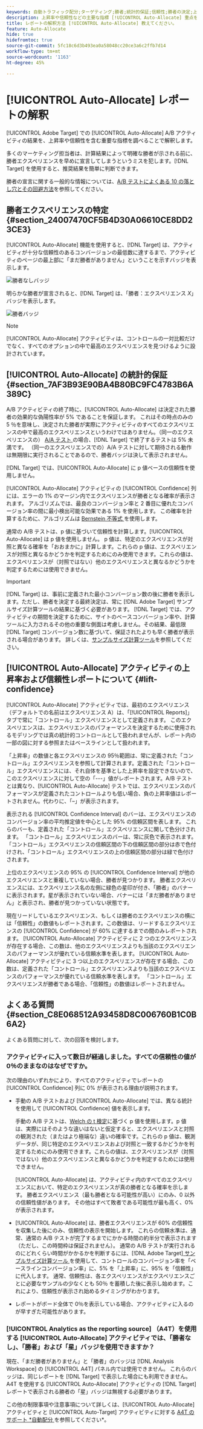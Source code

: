 ```yaml
---
keywords: 自動トラフィック配分;ターゲティング;勝者;統計的保証;信頼性;勝者の決定;上昇率;信頼性;デフォルト;デフォルトエクスペリエンス;自動配分;自動配分
description: 上昇率や信頼性などの主要な指標 [!UICONTROL Auto-Allocate] 重点を置いて、A/B アクティビティの結果を解釈する方法を説明します。
title: レポートの解釈方法 [!UICONTROL Auto-Allocate] 教えてください。
feature: Auto-Allocate
hide: true
hidefromtoc: true
source-git-commit: 5fc18c6d3b493ea0a58048cc20ce3a6c2ffb7d14
workflow-type: tm+mt
source-wordcount: '1163'
ht-degree: 45%

---
```


# [!UICONTROL Auto-Allocate] レポートの解釈

[!UICONTROL Adobe Target] での [!UICONTROL Auto-Allocate] A/B アクティビティの結果を、上昇率や信頼性を含む重要な指標を調べることで解釈します。

多くのマーケティング担当者は、計算結果によって明確な勝者が示される前に、勝者エクスペリエンスを早めに宣言してしまうというミスを犯します。[!DNL Target] を使用すると、推奨結果を簡単に判断できます。

勝者の宣言に関する一般的な情報については、[A/B テストによくある 10 の落とし穴とその回避方法](/help/main/c-activities/t-test-ab/common-ab-testing-pitfalls.md)を参照してください。

## 勝者エクスペリエンスの特定 {#section_24007470CF5B4D30A06610CE8DD23CE3}

[!UICONTROL Auto-Allocate] 機能を使用すると、[!DNL Target] は、アクティビティが十分な信頼性のあるコンバージョンの最低数に達するまで、アクティビティのページの最上部に「まだ勝者がありません」ということを示すバッジを表示します。

![勝者なしバッジ](/help/main/c-activities/automated-traffic-allocation/assets/no-winner-new.png)

明らかな勝者が宣言されると、[!DNL Target] は、「勝者：エクスペリエンス *X*」バッジを表示します。

![ 勝者バッジ ](/help/main/c-activities/automated-traffic-allocation/assets/winner-new.png)

>[!NOTE]
>
>[!UICONTROL Auto-Allocate] アクティビティは、コントロールの一対比較だけでなく、すべてのオプションの中で最高のエクスペリエンスを見つけるように設計されています。

## [!UICONTROL Auto-Allocate] の統計的保証 {#section_7AF3B93E90BA4B80BC9FC4783B6A389C}

A/B アクティビティの終了時に、[!UICONTROL Auto-Allocate] は決定された勝者の効果的な偽陽性率が 5% であることを保証します。 これはその時点のみの 5 ％を意味し、決定された勝者が実際にアクティビティのすべてのエクスペリエンスの中で最高のエクスペリエンスというわけではありません。（同一のエクスペリエンスの） [A/A テスト ](/help/main/c-activities/t-test-ab/aa-testing.md) の場合、[!DNL Target] で終了するテストは 5% 未満です。 （同一のエクスペリエンスでの）A/A テストに対して期待される動作は無期限に実行されることであるので、勝者バッジは決して表示されません。

[!DNL Target] では、[!UICONTROL Auto-Allocate] に p 値ベースの信頼性を使用しません。

[!UICONTROL Auto-Allocate] アクティビティの [!UICONTROL Confidence] 列には、エラーの 1% のマージン内でエクスペリエンスが勝者となる確率が表示されます。 アルゴリズムでは、最良のコンバージョン率と 2 番目に優れたコンバージョン率の間に最小検出可能な効果である 1% を使用します。 この確率を計算するために、アルゴリズムは [Bernstein 不等式 ](https://en.wikipedia.org/wiki/Bernstein_inequalities_%28probability_theory%29) を使用します。

通常の A/B テストは、p 値に基づいて信頼性を計算します。[!UICONTROL Auto-Allocate] は p 値を使用しません。 p 値は、特定のエクスペリエンスが対照と異なる確率を「おおまかに」計算します。これらの p 値は、エクスペリエンスが対照と異なるかどうかを判定するためにのみ使用できます。これらの値は、エクスペリエンスが（対照ではない）他のエクスペリエンスと異なるかどうかを判定するためには使用できません。

>[!IMPORTANT]
>
>[!DNL Target] は、事前に定義された最小コンバージョン数の後に勝者を表示します。ただし、勝者を決定する最終決定は、常に [!DNL Adobe Target] サンプルサイズ計算ツールの結果に基づく必要があります。 [!DNL Target] では、アクティビティの期間を決定するために、サイトのベースコンバージョン率や、計算ツールに入力されるその他の重要な側面は考慮しません。その結果、最低限 [!DNL Target] コンバージョン数に基づいて、保証されたよりも早く勝者が表示される場合があります。 詳しくは、[サンプルサイズ計算ツール](/help/main/c-activities/t-test-ab/sample-size-determination.md#section_6B8725BD704C4AFE939EF2A6B6E834E6)を参照してください。

## [!UICONTROL Auto-Allocate] アクティビティの上昇率および信頼性レポートについて {#lift-confidence}

[!UICONTROL Auto-Allocate] アクティビティでは、最初のエクスペリエンス（デフォルトでの名前はエクスペリエンス A）は、「[!UICONTROL Reports]」タブで常に「コントロール」エクスペリエンスとして定義されます。 このエクスペリエンスは、エクスペリエンスのパフォーマンスを決定するために使用されるモデリングでは真の統計的コントロールとして扱われませんが、レポート内の一部の図に対する参照またはベースラインとして扱われます。

「上昇率」の数値と各エクスペリエンスの 95％範囲は、常に定義された「コントロール」エクスペリエンスを参照して計算されます。定義された「コントロール」エクスペリエンスには、それ自体を基準とした上昇率を設定できないので、このエクスペリエンスに対して空の「---」値がレポートされます。A/B テストとは異なり、[!UICONTROL Auto-Allocate] テストでは、エクスペリエンスのパフォーマンスが定義されたコントロールよりも低い場合、負の上昇率値はレポートされません。代わりに、「–」が表示されます。

表示される [!UICONTROL Confidence Interval] のバーは、エクスペリエンスのコンバージョン率の平均推定値を中心とした 95% の信頼区間を表します。 これらのバーも、定義された「コントロール」エクスペリエンスに関して色分けされます。 「コントロール」エクスペリエンスのバーは、常に灰色で表示されます。「コントロール」エクスペリエンスの信頼区間の下の信頼区間の部分は赤で色付けされ、「コントロール」エクスペリエンスの上の信頼区間の部分は緑で色付けされます。

上位のエクスペリエンスの 95% の [!UICONTROL Confidence Interval] が他のエクスペリエンスと重複していない場合、勝者が見つかります。 勝者エクスペリエンスには、エクスペリエンス名の左側に緑色の星印が付き、「勝者」のバナーに表示されます。星が表示されていない場合、バナーには「まだ勝者がありません」と表示され、勝者が見つかっていない状態です。

現在リードしているエクスペリエンス、もしくは勝者のエクスペリエンスの横には「信頼性」の数値もレポートされます。この数値は、リードするエクスペリエンスの [!UICONTROL Confidence] が 60% に達するまでの間のみレポートされます。 [!UICONTROL Auto-Allocate] アクティビティに 2 つのエクスペリエンスが存在する場合、この数は、他のエクスペリエンスよりも当該のエクスペリエンスのパフォーマンスが優れている信頼水準を表します。 [!UICONTROL Auto-Allocate] アクティビティに 3 つ以上のエクスペリエンスが存在する場合、この数は、定義された「コントロール」エクスペリエンスよりも当該のエクスペリエンスのパフォーマンスが優れている信頼水準を表します。 「コントロール」エクスペリエンスが勝者である場合、「信頼性」の数値はレポートされません。

## よくある質問 {#section_C8E068512A93458D8C006760B1C0B6A2}

よくある質問に対して、次の回答を検討します。

### アクティビティに入って数日が経過しました。すべての信頼性の値が 0％のままなのはなぜですか。

次の理由のいずれかにより、すべてのアクティビティでレポートの [!UICONTROL Confidence] 列に 0% が表示される理由が説明されます。

* 手動の A/B テストおよび [!UICONTROL Auto-Allocate] では、異なる統計を使用して [!UICONTROL Confidence] 値を表示します。

  手動の A/B テストは、[Welch の t 検定](https://en.wikipedia.org/wiki/Welch%27s_t-test)に基づく p 値を使用します。p 値は、実際にはそのような違いはないと仮定すると、エクスペリエンスと対照の観測された（またはより極端な）違いの確率です。これらの p 値は、観測データが、同じ特定のエクスペリエンスおよび対照と一致するかどうかを判定するためにのみ使用できます。これらの値は、エクスペリエンスが（対照ではない）他のエクスペリエンスと異なるかどうかを判定するためには使用できません。

  [!UICONTROL Auto-Allocate] は、アクティビティ内のすべてのエクスペリエンスにおいて、特定のエクスペリエンスが真の勝者となる確率を示します。 勝者エクスペリエンス（最も勝者となる可能性が高い）にのみ、0 以外の信頼性値があります。 その他はすべて敗者である可能性が最も高く、0% が表示されます。

* [!UICONTROL Auto-Allocate] は、勝者エクスペリエンスが 60% の信頼性を収集した後にのみ、信頼性の表示を開始します。 これらの信頼水準は、通常、通常の A/B テストが完了するまでにかかる時間の約半分で表示されます（ただし、この時間枠は保証されません）。 通常の A/B テストが実行されるのにどれくらい時間がかかるかを判断するには、[!DNL Adobe Target][ サンプルサイズ計算ツール ](/help/main/c-activities/t-test-ab/sample-size-determination.md#section_6B8725BD704C4AFE939EF2A6B6E834E6) を使用して、コントロールのコンバージョン率を「ベースラインコンバージョン率」に、5% を「上昇率」に、95% を「信頼性」に代入します。 通常、信頼性は、各エクスペリエンスがエクスペリエンスごとに必要なサンプルの少なくとも 50％ を蓄積した後に表示し始めます。これにより、信頼性が表示され始めるタイミングがわかります。

* レポートがボード全体で 0％を表示している場合、アクティビティに入るのが早すぎた可能性があります。

### [!UICONTROL Analytics as the reporting source] （A4T）を使用する [!UICONTROL Auto-Allocate] アクティビティでは、「勝者なし」、「勝者」および「星」バッジを使用できますか？

現在、「まだ勝者がありません」と「勝者」のバッジは [!DNL Analysis Workspace] の [!UICONTROL A4T] パネル内では使用できません。 これらのバッジは、同じレポートを [!DNL Target] で表示した場合にも利用できません。A4T を使用する [!UICONTROL Auto-Allocate] アクティビティの [!DNL Target] レポートで表示される勝者の「星」バッジは無視する必要があります。

この他の制限事項や注意事項について詳しくは、[!UICONTROL Auto-Allocate] アクティビティと [!UICONTROL Auto-Target] アクティビティに対する [A4T のサポート *自動配分 ](/help/main/c-integrating-target-with-mac/a4t/a4t-at-aa.md#aa) を参照してください*。